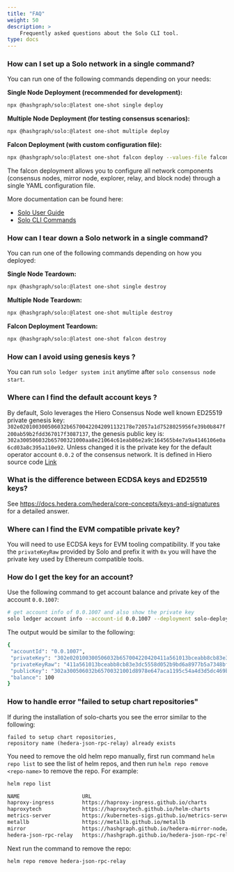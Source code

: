 ```yaml
---
title: "FAQ"
weight: 50
description: >
    Frequently asked questions about the Solo CLI tool.
type: docs
---
```


### How can I set up a Solo network in a single command?

You can run one of the following commands depending on your needs:

**Single Node Deployment (recommended for development):**

```bash
npx @hashgraph/solo:@latest one-shot single deploy
```

**Multiple Node Deployment (for testing consensus scenarios):**

```bash
npx @hashgraph/solo:@latest one-shot multiple deploy
```

**Falcon Deployment (with custom configuration file):**

```bash
npx @hashgraph/solo:@latest one-shot falcon deploy --values-file falcon-values.yaml
```

The falcon deployment allows you to configure all network components (consensus nodes, mirror node, explorer, relay, and block node) through a single YAML configuration file.

More documentation can be found here:

* [Solo User Guide](step-by-step-guide/#one-shot-deployment)
* [Solo CLI Commands](solo-commands/#one-shot-single)

### How can I tear down a Solo network in a single command?

You can run one of the following commands depending on how you deployed:

**Single Node Teardown:**

```bash
npx @hashgraph/solo:@latest one-shot single destroy
```

**Multiple Node Teardown:**

```bash
npx @hashgraph/solo:@latest one-shot multiple destroy
```

**Falcon Deployment Teardown:**

```bash
npx @hashgraph/solo:@latest one-shot falcon destroy
```

### How can I avoid using genesis keys ?

You can run `solo ledger system init` anytime after `solo consensus node start`.

### Where can I find the default account keys ?

By default, Solo leverages the Hiero Consensus Node well known ED25519 private genesis key: `302e020100300506032b65700422042091132178e72057a1d7528025956fe39b0b847f200ab59b2fdd367017f3087137`, the genesis public key is: `302a300506032b65700321000aa8e21064c61eab86e2a9c164565b4e7a9a4146106e0a6cd03a8c395a110e92`.
Unless changed it is the private key for the default operator account `0.0.2` of the consensus network.
It is defined in Hiero source code [Link](https://github.com/hiero-ledger/hiero-consensus-node/blob/develop/hedera-node/data/onboard/GenesisPrivKey.txt)

### What is the difference between ECDSA keys and ED25519 keys?

See https://docs.hedera.com/hedera/core-concepts/keys-and-signatures for a detailed answer.

### Where can I find the EVM compatible private key?

You will need to use ECDSA keys for EVM tooling compatibility.  If you take the `privateKeyRaw` provided by Solo and prefix it with `0x` you will have the private key used by Ethereum compatible tools.

### How do I get the key for an account?

Use the following command to get account balance and private key of the account `0.0.1007`:

```bash
# get account info of 0.0.1007 and also show the private key
solo ledger account info --account-id 0.0.1007 --deployment solo-deployment  --private-key
```

The output would be similar to the following:

```bash
{
 "accountId": "0.0.1007",
 "privateKey": "302e020100300506032b657004220420411a561013bceabb8cb83e3dc5558d052b9bd6a8977b5a7348bf9653034a29d7",
 "privateKeyRaw": "411a561013bceabb8cb83e3dc5558d052b9bd6a8977b5a7348bf9653034a29d7"
 "publicKey": "302a300506032b65700321001d8978e647aca1195c54a4d3d5dc469b95666de14e9b6edde8ed337917b96013",
 "balance": 100
}
```

### How to handle error "failed to setup chart repositories"

If during the installation of solo-charts you see the error similar to the following:

```text
failed to setup chart repositories,
repository name (hedera-json-rpc-relay) already exists
```

You need to remove the old helm repo manually, first run command `helm repo list` to
see the list of helm repos, and then run `helm repo remove <repo-name>` to remove the repo.
For example:

```bash
helm repo list

NAME                 	URL                                                       
haproxy-ingress      	https://haproxy-ingress.github.io/charts                  
haproxytech          	https://haproxytech.github.io/helm-charts                 
metrics-server       	https://kubernetes-sigs.github.io/metrics-server/         
metallb              	https://metallb.github.io/metallb                         
mirror               	https://hashgraph.github.io/hedera-mirror-node/charts     
hedera-json-rpc-relay	https://hashgraph.github.io/hedera-json-rpc-relay/charts
```

Next run the command to remove the repo:

```bash
helm repo remove hedera-json-rpc-relay
```
